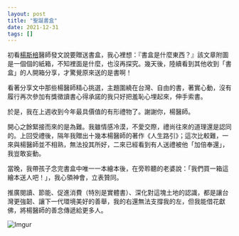 ```yaml
---
layout: post
title: "聖誕書盒"
date: 2021-12-31
tags: []
---
```


初看[楊斯棓](https://www.facebook.com/YangSzuPang)醫師發文說要贈送書盒，我心裡想：『書盒是什麼東西？』該文章附圖是一個個的紙箱，不知裡面是什麼，也沒再探究。幾天後，陸續看到其他收到「書盒」的人開箱分享，才驚覺原來送的是書啊！
 
看著分享文中那些楊醫師精心挑選，主題圍繞在台灣、自由的書，著實心動，沒有履行再次參加有獎徵讀書心得承諾的我只好把羞恥心埋起來，伸手索書。

<!--more-->

於是，我在上週收到今年最具價值的有形禮物了。謝謝你，楊醫師。

開心之餘緊接而來的是為難。我雖情感冷漠，不愛交際，禮尚往來的道理還是認同的。上回受禮後，隔年我贈出十幾本楊醫師的著作《人生路引》；這次比較難，一來與楊醫師並不相熟，無法投其所好，二來已經看到有人送禮被他「加倍奉還」，我豈敢妄動。

當晚，我帶孩子念完書盒中唯一一本繪本後，在旁聆聽的老婆說：「我們買一箱這繪本送人吧！」，我心領神會，立表贊同。

推廣閱讀、節能、促進消費（特別是實體書）、深化對這塊土地的認識，都是讓台灣更強韌、讓下一代環境美好的善舉，我的右還無法支撐我的左，但我能借花獻佛，將楊醫師的善念傳遞給更多人。

![Imgur](https://imgur.com/BvCdyN6.png)
